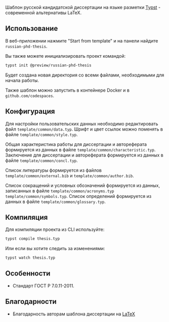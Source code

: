 Шаблон русской кандидатской диссертации на языке разметки [Typst](https://typst.app/) - современной альтернативы LaTeX.

## Использование

В веб-приложении нажмите "Start from template" и на панели найдите `russian-phd-thesis`.

Вы также можете инициализировать проект командой:

```bash
typst init @preview/russian-phd-thesis
```

Будет создана новая директория со всеми файлами, необходимыми для начала работы.

Также шаблон можно запустить в контейнере Docker и в `github.com/codespaces`.

## Конфигурация

Для настройки пользовательских данных необходимо редактировать файл `template/common/data.typ`. Шрифт и цвет ссылок можно поменять в файле `template/common/style.typ`.

Общая характеристика работы для диссертации и автореферата формируется из данных в файле `template/common/characteristic.typ`. Заключение для диссертации и автореферата формируется из данных в файле `template/common/concl.typ`.

Список литературы формируется из файлов `template/common/external.bib` и `template/common/author.bib`.

Список сокращений и условных обозначений формируется из данных, записанных в файле `template/common/acronyms.typ` `template/common/symbols.typ`. Список определений формируется из данных в файле `template/common/glossary.typ`.

## Компиляция  

Для компиляции проекта из CLI используйте:

```bash
typst compile thesis.typ
```

Или если вы хотите следить за изменениями:

```bash
typst watch thesis.typ
```

## Особенности

- Стандарт ГОСТ Р 7.0.11-2011.

## Благодарности

- Благодарность авторам шаблона диссертации на [LaTeX](https://github.com/AndreyAkinshin/Russian-Phd-LaTeX-Dissertation-Template)
